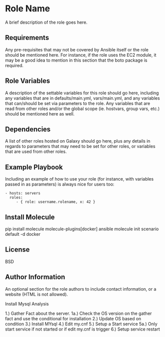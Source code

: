 Role Name
=========

A brief description of the role goes here.

Requirements
------------

Any pre-requisites that may not be covered by Ansible itself or the role should be mentioned here. For instance, if the role uses the EC2 module, it may be a good idea to mention in this section that the boto package is required.

Role Variables
--------------

A description of the settable variables for this role should go here, including any variables that are in defaults/main.yml, vars/main.yml, and any variables that can/should be set via parameters to the role. Any variables that are read from other roles and/or the global scope (ie. hostvars, group vars, etc.) should be mentioned here as well.

Dependencies
------------

A list of other roles hosted on Galaxy should go here, plus any details in regards to parameters that may need to be set for other roles, or variables that are used from other roles.

Example Playbook
----------------

Including an example of how to use your role (for instance, with variables passed in as parameters) is always nice for users too:

    - hosts: servers
      roles:
         - { role: username.rolename, x: 42 }

Install Molecule 
-------------------
pip install molecule molecule-plugins[docker] ansible
molecule init scenario default -d docker



License
-------

BSD

Author Information
------------------

An optional section for the role authors to include contact information, or a website (HTML is not allowed).


Install Mysql Analysis

1.) Gather Fact about the server.
  1a.) Check the OS version on the gather fact and use the conditional for installation
2.) Update OS based on condition
3.) Install MYsql 
4.) Edit my.cnf
5.) Setup a Start service 
  5a.) Only start service if not started or if edit my.cnf is trigger
6.) Setup service restart 